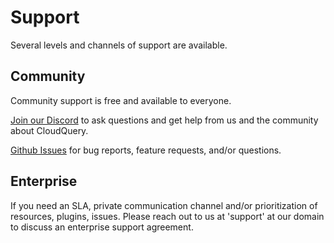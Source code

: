 # Support

Several levels and channels of support are available.

## Community

Community support is free and available to everyone.

[Join our Discord](https://discord.gg/8qZ7Y4Z) to ask questions and get help from us and the community about CloudQuery.

[Github Issues](https://github.com/cloudquery/cloudquery/issues) for bug reports, feature requests, and/or questions.

## Enterprise

If you need an SLA, private communication channel and/or prioritization of resources, plugins, issues. Please reach out to us at 'support' at our domain to discuss an enterprise support agreement.

